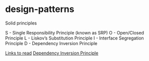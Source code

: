 # design-patterns
Solid principles


S - Single Responsibility Principle (known as SRP)
O - Open/Closed Principle
L - Liskov’s Substitution Principle
I - Interface Segregation Principle
D - Dependency Inversion Principle

[Links to read](https://medium.com/mindorks/solid-principles-explained-with-examples-79d1ce114ace)
[Dependency Inversion Principle](https://www.geeksforgeeks.org/dependecy-inversion-principle-solid/)

